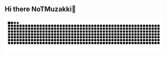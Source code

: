 ## Hi there NoTMuzakki👋

![GitHub Snake Animation](https://raw.githubusercontent.com/notmuzakki/notmuzakki/refs/heads/output/github-snake-dark.svg)
<!--
**notmuzakki/notmuzakki** is a ✨ _special_ ✨ repository because its `README.md` (this file) appears on your GitHub profile.

Here are some ideas to get you started:

- 🔭 I’m currently working on ...
- 🌱 I’m currently learning ...
- 👯 I’m looking to collaborate on ...
- 🤔 I’m looking for help with ...
- 💬 Ask me about ...
- 📫 How to reach me: ...
- 😄 Pronouns: ...
- ⚡ Fun fact: ...
-->
